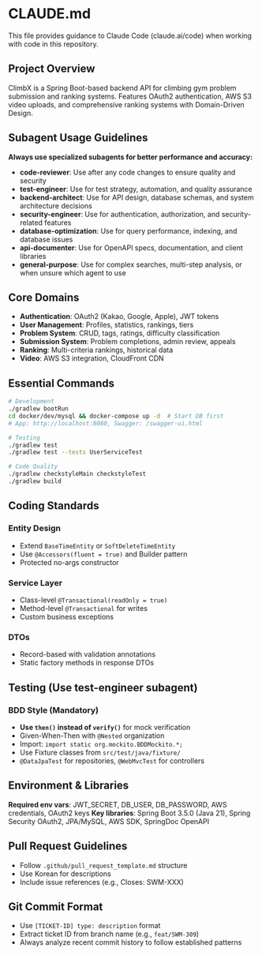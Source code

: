# CLAUDE.md

This file provides guidance to Claude Code (claude.ai/code) when working with code in this repository.

## Project Overview

ClimbX is a Spring Boot-based backend API for climbing gym problem submission and ranking systems. Features OAuth2 authentication, AWS S3 video uploads, and comprehensive ranking systems with Domain-Driven Design.

## Subagent Usage Guidelines

**Always use specialized subagents for better performance and accuracy:**

- **code-reviewer**: Use after any code changes to ensure quality and security
- **test-engineer**: Use for test strategy, automation, and quality assurance
- **backend-architect**: Use for API design, database schemas, and system architecture decisions
- **security-engineer**: Use for authentication, authorization, and security-related features
- **database-optimization**: Use for query performance, indexing, and database issues
- **api-documenter**: Use for OpenAPI specs, documentation, and client libraries
- **general-purpose**: Use for complex searches, multi-step analysis, or when unsure which agent to use

## Core Domains

- **Authentication**: OAuth2 (Kakao, Google, Apple), JWT tokens
- **User Management**: Profiles, statistics, rankings, tiers
- **Problem System**: CRUD, tags, ratings, difficulty classification
- **Submission System**: Problem completions, admin review, appeals
- **Ranking**: Multi-criteria rankings, historical data
- **Video**: AWS S3 integration, CloudFront CDN

## Essential Commands

```bash
# Development
./gradlew bootRun
cd docker/dev/mysql && docker-compose up -d  # Start DB first
# App: http://localhost:8080, Swagger: /swagger-ui.html

# Testing
./gradlew test
./gradlew test --tests UserServiceTest

# Code Quality
./gradlew checkstyleMain checkstyleTest
./gradlew build
```


## Coding Standards

### Entity Design
- Extend `BaseTimeEntity` or `SoftDeleteTimeEntity`
- Use `@Accessors(fluent = true)` and Builder pattern
- Protected no-args constructor

### Service Layer
- Class-level `@Transactional(readOnly = true)`
- Method-level `@Transactional` for writes
- Custom business exceptions

### DTOs
- Record-based with validation annotations
- Static factory methods in response DTOs

## Testing (Use test-engineer subagent)

### BDD Style (Mandatory)
- **Use `then()` instead of `verify()`** for mock verification
- Given-When-Then with `@Nested` organization
- Import: `import static org.mockito.BDDMockito.*;`
- Use Fixture classes from `src/test/java/fixture/`
- `@DataJpaTest` for repositories, `@WebMvcTest` for controllers

## Environment & Libraries

**Required env vars**: JWT_SECRET, DB_USER, DB_PASSWORD, AWS credentials, OAuth2 keys
**Key libraries**: Spring Boot 3.5.0 (Java 21), Spring Security OAuth2, JPA/MySQL, AWS SDK, SpringDoc OpenAPI

## Pull Request Guidelines
- Follow `.github/pull_request_template.md` structure
- Use Korean for descriptions
- Include issue references (e.g., Closes: SWM-XXX)

## Git Commit Format
- Use `[TICKET-ID] type: description` format
- Extract ticket ID from branch name (e.g., `feat/SWM-309`)
- Always analyze recent commit history to follow established patterns